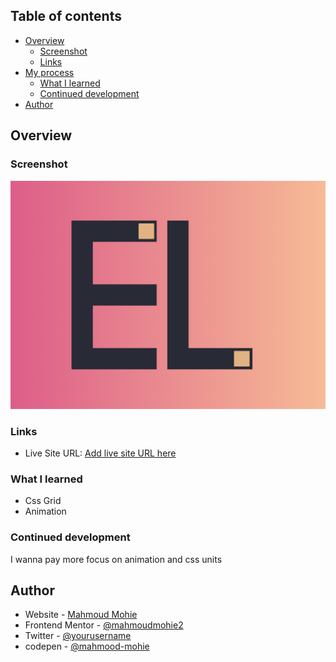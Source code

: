 ## Table of contents

- [Overview](#overview)
  - [Screenshot](#screenshot)
  - [Links](#links)
- [My process](#my-process)
  - [What I learned](#what-i-learned)
  - [Continued development](#continued-development)
- [Author](#author)

## Overview

### Screenshot

![](/screenshots/screenshots.png)


### Links

- Live Site URL: [Add live site URL here](https://mahmood-mohie.github.io/EL-letter-challenge/)

### What I learned
- Css Grid
- Animation

### Continued development
I wanna pay more focus on animation and css units

## Author

- Website - [Mahmoud Mohie](https://www.your-site.com)
- Frontend Mentor - [@mahmoudmohie2](https://www.frontendmentor.io/profile/mahmood-mohie)
- Twitter - [@yourusername](https://twitter.com/mahmoud_coder)
- codepen - [@mahmood-mohie](https://codepen.io/mahmood-mohie)
